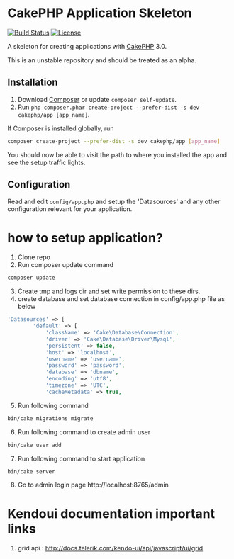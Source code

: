 # CakePHP Application Skeleton

[![Build Status](https://api.travis-ci.org/cakephp/app.png)](https://travis-ci.org/cakephp/app)
[![License](https://poser.pugx.org/cakephp/app/license.svg)](https://packagist.org/packages/cakephp/app)

A skeleton for creating applications with [CakePHP](http://cakephp.org) 3.0.

This is an unstable repository and should be treated as an alpha.

## Installation

1. Download [Composer](http://getcomposer.org/doc/00-intro.md) or update `composer self-update`.
2. Run `php composer.phar create-project --prefer-dist -s dev cakephp/app [app_name]`.

If Composer is installed globally, run
```bash
composer create-project --prefer-dist -s dev cakephp/app [app_name]
```

You should now be able to visit the path to where you installed the app and see
the setup traffic lights.

## Configuration

Read and edit `config/app.php` and setup the 'Datasources' and any other
configuration relevant for your application.

# how to setup application?
1. Clone repo
2. Run composer update command
```bash
composer update
```
3. Create tmp and logs dir and set write permission to these dirs.
4. create database and set database connection in config/app.php file as below

```php
'Datasources' => [
        'default' => [
            'className' => 'Cake\Database\Connection',
            'driver' => 'Cake\Database\Driver\Mysql',
            'persistent' => false,
            'host' => 'localhost',
            'username' => 'username',
            'password' => 'password',
            'database' => 'dbname',
            'encoding' => 'utf8',
            'timezone' => 'UTC',
            'cacheMetadata' => true,
```

5. Run following command
```bash
bin/cake migrations migrate
```

6. Run following command to create admin user
```bash
bin/cake user add
```

7. Run following command to start application
```bash
bin/cake server
```

8. Go to admin login page
http://localhost:8765/admin


# Kendoui documentation important links
1) grid api : http://docs.telerik.com/kendo-ui/api/javascript/ui/grid
